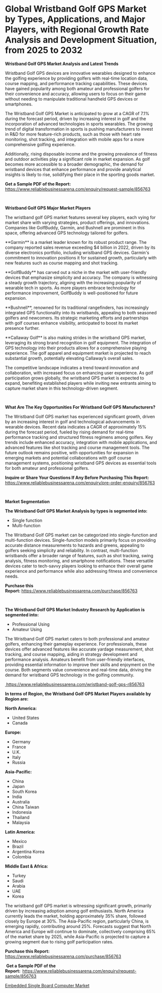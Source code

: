 <p><h1>Global Wristband Golf GPS Market by Types, Applications, and Major Players, with Regional Growth Rate Analysis and Development Situation, from 2025 to 2032</h1></p><p><strong>Wristband Golf GPS Market Analysis and Latest Trends</strong></p>
<p><p>Wristband Golf GPS devices are innovative wearables designed to enhance the golfing experience by providing golfers with real-time location data, course mapping, and performance tracking capabilities. These devices have gained popularity among both amateur and professional golfers for their convenience and accuracy, allowing users to focus on their game without needing to manipulate traditional handheld GPS devices or smartphones.</p><p>The Wristband Golf GPS Market is anticipated to grow at a CAGR of 7.1% during the forecast period, driven by increasing interest in golf and the incorporation of advanced technologies in sports wearables. The growing trend of digital transformation in sports is pushing manufacturers to invest in R&D for more feature-rich products, such as those with heart rate monitoring, shot tracking, and integration with mobile apps for a more comprehensive golfing experience. </p><p>Additionally, rising disposable income and the growing prevalence of fitness and outdoor activities play a significant role in market expansion. As golf becomes more accessible to a broader demographic, the demand for wristband devices that enhance performance and provide analytical insights is likely to rise, solidifying their place in the sporting goods market.</p></p>
<p><strong>Get a Sample PDF of the Report:&nbsp;</strong> <a href="https://www.reliablebusinessarena.com/enquiry/request-sample/856763?utm_campaign=2475&utm_medium=2&utm_source=Github&utm_content=ia&utm_term=11022025&utm_id=wristband-golf-gps">https://www.reliablebusinessarena.com/enquiry/request-sample/856763</a></p>
<p>&nbsp;</p>
<p><strong>Wristband Golf GPS Major Market Players</strong></p>
<p><p>The wristband golf GPS market features several key players, each vying for market share with varying strategies, product offerings, and innovations. Companies like GolfBuddy, Garmin, and Bushnell are prominent in this space, offering advanced GPS technology tailored for golfers.</p><p>**Garmin** is a market leader known for its robust product range. The company reported sales revenue exceeding $4 billion in 2022, driven by its diverse electronics portfolio, including wristband GPS devices. Garmin's commitment to innovation positions it for sustained growth, particularly with new features such as course mapping and shot tracking.</p><p>**GolfBuddy** has carved out a niche in the market with user-friendly devices that emphasize simplicity and accuracy. The company is witnessing a steady growth trajectory, aligning with the increasing popularity of wearable tech in sports. As more players embrace technology for performance improvement, GolfBuddy is well-positioned for future expansion.</p><p>**Bushnell**, renowned for its traditional rangefinders, has increasingly integrated GPS functionality into its wristbands, appealing to both seasoned golfers and newcomers. Its strategic marketing efforts and partnerships with golf courses enhance visibility, anticipated to boost its market presence further.</p><p>**Callaway Golf** is also making strides in the wristband GPS market, leveraging its strong brand recognition in golf equipment. The integration of GPS technology into their products allows for a comprehensive playing experience. The golf apparel and equipment market is projected to reach substantial growth, potentially elevating Callaway’s overall sales.</p><p>The competitive landscape indicates a trend toward innovation and collaboration, with increased focus on enhancing user experience. As golf participation grows globally, the wristband GPS market is expected to expand, benefiting established players while inviting new entrants aiming to capture market share in this technology-driven segment.</p></p>
<p>&nbsp;</p>
<p><strong>What Are The Key Opportunities For Wristband Golf GPS Manufacturers?</strong></p>
<p><p>The Wristband Golf GPS market has experienced significant growth, driven by an increasing interest in golf and technological advancements in wearable devices. Recent data indicates a CAGR of approximately 15% during the forecast period, fueled by rising demand for real-time performance tracking and structured fitness regimens among golfers. Key trends include enhanced accuracy, integration with mobile applications, and advanced features like shot tracking and course management tools. The future outlook remains positive, with opportunities for expansion in emerging markets and potential collaborations with golf course management systems, positioning wristband GPS devices as essential tools for both amateur and professional golfers.</p></p>
<p><strong>Inquire or Share Your Questions If Any Before Purchasing This Report:</strong> <a href="https://www.reliablebusinessarena.com/enquiry/pre-order-enquiry/856763?utm_campaign=2475&utm_medium=2&utm_source=Github&utm_content=ia&utm_term=11022025&utm_id=wristband-golf-gps">https://www.reliablebusinessarena.com/enquiry/pre-order-enquiry/856763</a></p>
<p>&nbsp;</p>
<p><strong>Market Segmentation</strong></p>
<p><strong>The Wristband Golf GPS Market Analysis by types is segmented into:</strong></p>
<p><ul><li>Single function</li><li>Multi-function</li></ul></p>
<p><p>The Wristband Golf GPS market can be categorized into single-function and multi-function devices. Single-function models primarily focus on providing accurate distance measurements to hazards and greens, appealing to golfers seeking simplicity and reliability. In contrast, multi-function wristbands offer a broader range of features, such as shot tracking, swing analysis, fitness monitoring, and smartphone notifications. These versatile devices cater to tech-savvy players looking to enhance their overall game experience and performance while also addressing fitness and convenience needs.</p></p>
<p><strong>Purchase this Report:&nbsp;</strong><a href="https://www.reliablebusinessarena.com/purchase/856763?utm_campaign=2475&utm_medium=2&utm_source=Github&utm_content=ia&utm_term=11022025&utm_id=wristband-golf-gps">https://www.reliablebusinessarena.com/purchase/856763</a></p>
<p>&nbsp;</p>
<p><strong>The Wristband Golf GPS Market Industry Research by Application is segmented into:</strong></p>
<p><ul><li>Professional Using</li><li>Amateur Using</li></ul></p>
<p><p>The Wristband Golf GPS market caters to both professional and amateur golfers, enhancing their gameplay experience. For professionals, these devices offer advanced features like accurate yardage measurement, shot tracking, and course mapping, aiding in strategy development and performance analysis. Amateurs benefit from user-friendly interfaces, providing essential information to improve their skills and enjoyment on the course. Both segments value convenience and real-time data, driving the demand for wristband GPS technology in the golfing community.</p></p>
<p><a href="https://www.reliablebusinessarena.com/wristband-golf-gps-r856763?utm_campaign=2475&utm_medium=2&utm_source=Github&utm_content=ia&utm_term=11022025&utm_id=wristband-golf-gps">&nbsp;https://www.reliablebusinessarena.com/wristband-golf-gps-r856763</a></p>
<p><strong>In terms of Region, the Wristband Golf GPS Market Players available by Region are:</strong></p>
<p>
    <p> <strong> North America: </strong>
        <ul>
            <li>United States</li>
            <li>Canada</li>
        </ul>
        </p> 
    <p> <strong> Europe: </strong>
        <ul>
            <li>Germany</li>
            <li>France</li>
            <li>U.K.</li>
            <li>Italy</li>
            <li>Russia</li>
        </ul>
        </p> 
    <p> <strong> Asia-Pacific: </strong>
        <ul>
            <li>China</li>
            <li>Japan</li>
            <li>South Korea</li>
            <li>India</li>
            <li>Australia</li>
            <li>China Taiwan</li>
            <li>Indonesia</li>
            <li>Thailand</li>
            <li>Malaysia</li>
        </ul>
        </p> 
    <p> <strong> Latin America: </strong>
        <ul>
            <li>Mexico</li>
            <li>Brazil</li>
            <li>Argentina Korea</li>
            <li>Colombia</li>
        </ul>
        </p> 
    <p> <strong> Middle East & Africa: </strong>
        <ul>
            <li>Turkey</li>
            <li>Saudi</li>
            <li>Arabia</li>
            <li>UAE</li>
            <li>Korea</li>
        </ul>
    </p>
    </p>
<p><p>The wristband golf GPS market is witnessing significant growth, primarily driven by increasing adoption among golf enthusiasts. North America currently leads the market, holding approximately 35% share, followed closely by Europe at 30%. The Asia-Pacific region, particularly China, is emerging rapidly, contributing around 25%. Forecasts suggest that North America and Europe will continue to dominate, collectively comprising 65% of the market share by 2025, while Asia-Pacific is projected to capture a growing segment due to rising golf participation rates.</p></p>
<p><strong>Purchase this Report: </strong><a href="https://www.reliablebusinessarena.com/purchase/856763?utm_campaign=2475&utm_medium=2&utm_source=Github&utm_content=ia&utm_term=11022025&utm_id=wristband-golf-gps">https://www.reliablebusinessarena.com/purchase/856763</a></p>
<p>&nbsp;<strong>Get a Sample PDF of the Report:&nbsp;&nbsp;</strong><a href="https://www.reliablebusinessarena.com/enquiry/request-sample/856763?utm_campaign=2475&utm_medium=2&utm_source=Github&utm_content=ia&utm_term=11022025&utm_id=wristband-golf-gps">https://www.reliablebusinessarena.com/enquiry/request-sample/856763</a></p>
<p><strong></strong></p>
<p><p><a href="https://github.com/bogganbillie6969/Market-Research-Report-List-1/blob/main/embedded-single-board-computer-market.md?utm_campaign=2475&utm_medium=2&utm_source=Github&utm_content=ia&utm_term=11022025&utm_id=wristband-golf-gps">Embedded Single Board Computer Market</a></p></p>